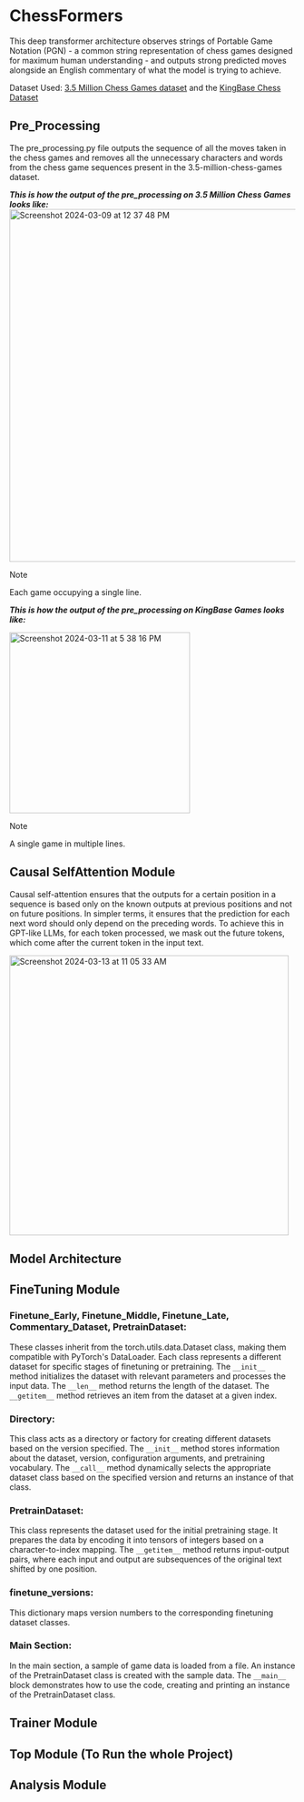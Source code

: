 # ChessFormers

This deep transformer architecture observes strings of Portable Game Notation (PGN) - a common string representation of chess games designed for maximum human understanding - and outputs strong predicted moves alongside an English commentary of what the model is trying to achieve.

Dataset Used: [3.5 Million Chess Games dataset](https://www.kaggle.com/datasets/milesh1/35-million-chess-games/data) and the [KingBase Chess Dataset](https://archive.org/details/KingBase2019)


## Pre_Processing
The pre_processing.py file outputs the sequence of all the moves taken in the chess games and removes all the unnecessary characters and words from the chess game sequences present in the 3.5-million-chess-games dataset.

***This is how the output of the pre_processing on 3.5 Million Chess Games looks like:***
<img width="620" alt="Screenshot 2024-03-09 at 12 37 48 PM" src="https://github.com/rs545837/ChessFormers/assets/114828377/a9f513bf-1a64-4a5b-9bd9-5ffb954afc64">
> [!NOTE]  
> Each game occupying a single line.

***This is how the output of the pre_processing on KingBase Games looks like:***

<img width="318" alt="Screenshot 2024-03-11 at 5 38 16 PM" src="https://github.com/rs545837/ChessFormers/assets/114828377/a3310ba9-997a-42e9-8138-54380102e263">

> [!NOTE]  
> A single game in multiple lines.

## Causal SelfAttention Module 
Causal self-attention ensures that the outputs for a certain position in a sequence is based only on the known outputs at previous positions and not on future positions. In simpler terms, it ensures that the prediction for each next word should only depend on the preceding words. To achieve this in GPT-like LLMs, for each token processed, we mask out the future tokens, which come after the current token in the input text.

<img width="492" alt="Screenshot 2024-03-13 at 11 05 33 AM" src="https://github.com/rs545837/ChessFormers/assets/114828377/a7a89776-0191-4f82-a931-477afe756425">

## Model Architecture
## FineTuning Module
### Finetune_Early, Finetune_Middle, Finetune_Late, Commentary_Dataset, PretrainDataset:
These classes inherit from the torch.utils.data.Dataset class, making them compatible with PyTorch's DataLoader.
Each class represents a different dataset for specific stages of finetuning or pretraining.
The `__init__` method initializes the dataset with relevant parameters and processes the input data.
The `__len__` method returns the length of the dataset.
The `__getitem__` method retrieves an item from the dataset at a given index.

### Directory:
This class acts as a directory or factory for creating different datasets based on the version specified.
The `__init__` method stores information about the dataset, version, configuration arguments, and pretraining vocabulary.
The `__call__` method dynamically selects the appropriate dataset class based on the specified version and returns an instance of that class.

### PretrainDataset:
This class represents the dataset used for the initial pretraining stage.
It prepares the data by encoding it into tensors of integers based on a character-to-index mapping.
The `__getitem__` method returns input-output pairs, where each input and output are subsequences of the original text shifted by one position.

### finetune_versions:
This dictionary maps version numbers to the corresponding finetuning dataset classes.

### Main Section:
In the main section, a sample of game data is loaded from a file.
An instance of the PretrainDataset class is created with the sample data.
The `__main__` block demonstrates how to use the code, creating and printing an instance of the PretrainDataset class.

## Trainer Module
## Top Module (To Run the whole Project)
## Analysis Module 

